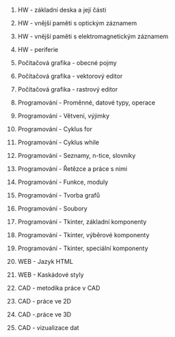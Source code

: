 1. HW - základní deska a její části
2. HW - vnější paměti s optickým záznamem
3. HW - vnější paměti s elektromagnetickým záznamem
4. HW - periferie

5. Počítačová grafika - obecné pojmy
6. Počítačová grafika - vektorový editor
7. Počítačová grafika - rastrový editor

8. Programování - Proměnné, datové typy, operace 
9. Programování - Větvení, výjimky 
10. Programování - Cyklus for
11. Programování - Cyklus while 
12. Programování - Seznamy, n-tice, slovníky 
13. Programování - Řetězce a práce s nimi 
14. Programování - Funkce, moduly
15. Programování - Tvorba grafů 
16. Programování - Soubory 
17. Programování - Tkinter, základní komponenty 
18. Programování - Tkinter, výběrové komponenty 
19. Programování - Tkinter, speciální komponenty

20. WEB - Jazyk HTML
21. WEB - Kaskádové styly

22. CAD - metodika práce v CAD 
23. CAD - práce ve 2D 
24. CAD -.práce ve 3D
25. CAD - vizualizace dat
